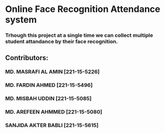 # Online Face Recognition Attendance system
### Trhough this project at a single time we can collect multiple student attandance by their face recognition.
## Contributors:
### MD. MASRAFI AL AMIN [221-15-5226]
### MD. FARDIN AHMED [221-15-5496]
### MD. MISBAH UDDIN [221-15-5085]
### MD. AREFEEN AHMMED [221-15-5080]
### SANJIDA AKTER BABLI [221-15-5615]
